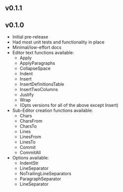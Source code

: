 v0.1.1
------


v0.1.0
------
* Initial pre-release
* Had most unit tests and functionality in place
* Minimal/low-effort docs
* Editor text functions available:
  * Apply
  * ApplyParagraphs
  * CollapseSpace
  * Indent
  * Insert
  * InsertDefinitionsTable
  * InsertTwoColumns
  * Justify
  * Wrap
  * (Opts versions for all of the above except Insert)
* Sub-Editor creation functions available:
  * Chars
  * CharsFrom
  * CharsTo
  * Lines
  * LinesFrom
  * LinesTo
  * Commit
  * CommitAll
* Options available:
  * IndentStr
  * LineSeparator
  * NoTrailingLineSeparators
  * ParagraphSeparator
  * LineSeparator
